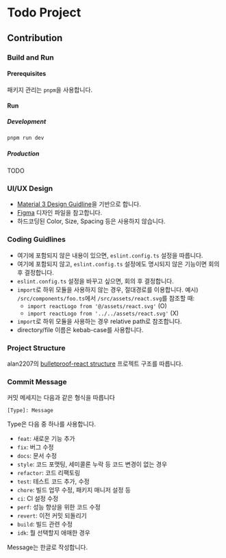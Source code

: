 # Todo Project

## Contribution

### Build and Run

#### Prerequisites

패키지 관리는 `pnpm`을 사용합니다.

#### Run

##### Development

```bash
pnpm run dev
```

##### Production

TODO

### UI/UX Design

- [Material 3 Design Guidline](https://m3.material.io/)을 기반으로 합니다.
- [Figma](https://www.figma.com/design/0nnKxnwM1WUGEh6mXOkVbx/Design?m=auto&t=rskTTbifdmEUmICn-6) 디자인 파일을 참고합니다.
- 하드코딩된 Color, Size, Spacing 등은 사용하지 않습니다.

### Coding Guidlines

- 여기에 포함되지 않은 내용이 있으면, `eslint.config.ts` 설정을 따릅니다.
- 여기에 포함되지 않고, `eslint.config.ts` 설정에도 명시되지 않은 기능이면 회의 후 결정합니다.
- `eslint.config.ts` 설정을 바꾸고 싶으면, 회의 후 결정합니다.
- `import`로 하위 모듈을 사용하지 않는 경우, 절대경로를 이용합니다.
  예시) `/src/components/foo.ts`에서 `/src/assets/react.svg`를 참조할 때:
  - `import reactLogo from '@/assets/react.svg'` (O)
  - `import reactLogo from '../../assets/react.svg'` (X)
- `import`로 하위 모듈을 사용하는 경우 relative path로 참조합니다.
- directory/file 이름은 kebab-case를 사용합니다.

### Project Structure

alan2207의 [bulletproof-react structure](https://github.com/alan2207/bulletproof-react/blob/master/docs/project-structure.md) 프로젝트 구조를 따릅니다.

### Commit Message

커밋 메세지는 다음과 같은 형식을 따릅니다

`[Type]: Message`

Type은 다음 중 하나를 사용합니다.

- `feat`: 새로운 기능 추가
- `fix`: 버그 수정
- `docs`: 문서 수정
- `style`: 코드 포맷팅, 세미콜론 누락 등 코드 변경이 없는 경우
- `refactor`: 코드 리팩토링
- `test`: 테스트 코드 추가, 수정
- `chore`: 빌드 업무 수정, 패키지 매니저 설정 등
- `ci`: CI 설정 수정
- `perf`: 성능 향상을 위한 코드 수정
- `revert`: 이전 커밋 되돌리기
- `build`: 빌드 관련 수정
- `idk`: 뭘 선택할지 애매한 경우

Message는 한글로 작성합니다.

